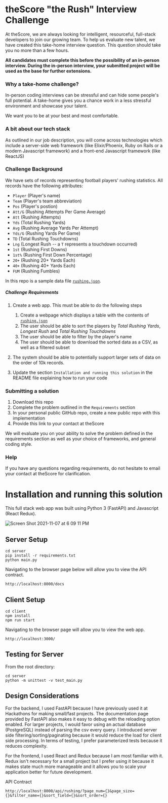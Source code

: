 # theScore "the Rush" Interview Challenge
At theScore, we are always looking for intelligent, resourceful, full-stack developers to join our growing team. To help us evaluate new talent, we have created this take-home interview question. This question should take you no more than a few hours.

**All candidates must complete this before the possibility of an in-person interview. During the in-person interview, your submitted project will be used as the base for further extensions.**

### Why a take-home challenge?
In-person coding interviews can be stressful and can hide some people's full potential. A take-home gives you a chance work in a less stressful environment and showcase your talent.

We want you to be at your best and most comfortable.

### A bit about our tech stack
As outlined in our job description, you will come across technologies which include a server-side web framework (like Elixir/Phoenix, Ruby on Rails or a modern Javascript framework) and a front-end Javascript framework (like ReactJS)

### Challenge Background
We have sets of records representing football players' rushing statistics. All records have the following attributes:
* `Player` (Player's name)
* `Team` (Player's team abbreviation)
* `Pos` (Player's postion)
* `Att/G` (Rushing Attempts Per Game Average)
* `Att` (Rushing Attempts)
* `Yds` (Total Rushing Yards)
* `Avg` (Rushing Average Yards Per Attempt)
* `Yds/G` (Rushing Yards Per Game)
* `TD` (Total Rushing Touchdowns)
* `Lng` (Longest Rush -- a `T` represents a touchdown occurred)
* `1st` (Rushing First Downs)
* `1st%` (Rushing First Down Percentage)
* `20+` (Rushing 20+ Yards Each)
* `40+` (Rushing 40+ Yards Each)
* `FUM` (Rushing Fumbles)

In this repo is a sample data file [`rushing.json`](/rushing.json).

##### Challenge Requirements
1. Create a web app. This must be able to do the following steps
    1. Create a webpage which displays a table with the contents of [`rushing.json`](/rushing.json)
    2. The user should be able to sort the players by _Total Rushing Yards_, _Longest Rush_ and _Total Rushing Touchdowns_
    3. The user should be able to filter by the player's name
    4. The user should be able to download the sorted data as a CSV, as well as a filtered subset
    
2. The system should be able to potentially support larger sets of data on the order of 10k records.

3. Update the section `Installation and running this solution` in the README file explaining how to run your code

### Submitting a solution
1. Download this repo
2. Complete the problem outlined in the `Requirements` section
3. In your personal public GitHub repo, create a new public repo with this implementation
4. Provide this link to your contact at theScore

We will evaluate you on your ability to solve the problem defined in the requirements section as well as your choice of frameworks, and general coding style.

### Help
If you have any questions regarding requirements, do not hesitate to email your contact at theScore for clarification.

# Installation and running this solution

This full stack web app was built using Python 3 (FastAPI) and Javascript (React Redux).

![Screen Shot 2021-11-07 at 6 09 11 PM](https://user-images.githubusercontent.com/26910018/140673557-16ad2ff1-2823-4613-b412-8be5736fb8e8.png)

## Server Setup

```
cd server
pip install -r requirements.txt
python main.py
```

Navigating to the browser page below will allow you to view the API contract.
```
http://localhost:8000/docs
```

## Client Setup

```
cd client
npm install
npm run start
```

Navigating to the browser page will allow you to view the web app.
```
http://localhost:3000/
```

## Testing for Server

From the root directory:
```
cd server
python -m unittest -v test_main.py
```

## Design Considerations

For the backend, I used FastAPI because I have previously used it at Hackathons for making small/fast projects. The documentation page provided by FastAPI also makes it easy to debug with the reloading option enabled. For larger projects, I would favor using an actual database (PostgreSQL) instead of parsing the csv every query. I introduced server side filtering/sorting/paginating because it would reduce the load for client side processing. In terms of testing, I prefer parameterized tests because it reduces complexity.

For the frontend, I used React and Redux because I am most familiar with it. Redux isn't necessary for a small project but I prefer using it because it makes state much more manageable and it allows you to scale your application better for future development.

API Contract
```
http://localhost:8000/api/rushing/?page_num={}&page_size={}&filter_name={}&sort_field={}&sort_order={}
```


